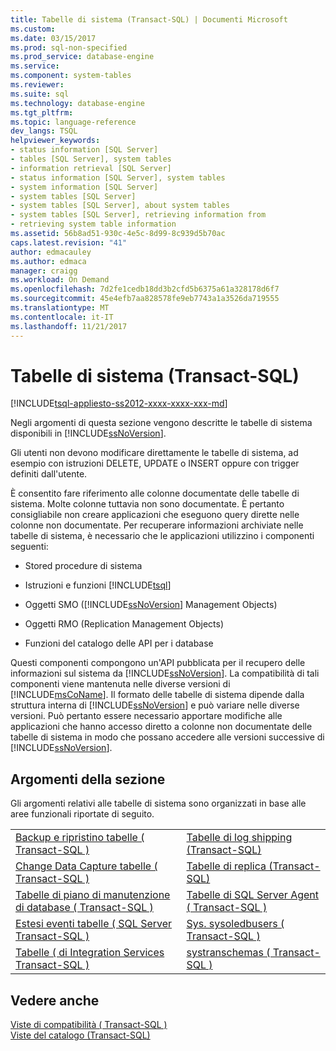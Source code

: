 ```yaml
---
title: Tabelle di sistema (Transact-SQL) | Documenti Microsoft
ms.custom: 
ms.date: 03/15/2017
ms.prod: sql-non-specified
ms.prod_service: database-engine
ms.service: 
ms.component: system-tables
ms.reviewer: 
ms.suite: sql
ms.technology: database-engine
ms.tgt_pltfrm: 
ms.topic: language-reference
dev_langs: TSQL
helpviewer_keywords:
- status information [SQL Server]
- tables [SQL Server], system tables
- information retrieval [SQL Server]
- status information [SQL Server], system tables
- system information [SQL Server]
- system tables [SQL Server]
- system tables [SQL Server], about system tables
- system tables [SQL Server], retrieving information from
- retrieving system table information
ms.assetid: 56b8ad51-930c-4e5c-8d99-8c939d5b70ac
caps.latest.revision: "41"
author: edmacauley
ms.author: edmaca
manager: craigg
ms.workload: On Demand
ms.openlocfilehash: 7d2fe1cedb18dd3b2cfd5b6375a61a328178d6f7
ms.sourcegitcommit: 45e4efb7aa828578fe9eb7743a1a3526da719555
ms.translationtype: MT
ms.contentlocale: it-IT
ms.lasthandoff: 11/21/2017
---
```

# <a name="system-tables-transact-sql"></a>Tabelle di sistema (Transact-SQL)
[!INCLUDE[tsql-appliesto-ss2012-xxxx-xxxx-xxx-md](../../includes/tsql-appliesto-ss2012-xxxx-xxxx-xxx-md.md)]

  Negli argomenti di questa sezione vengono descritte le tabelle di sistema disponibili in [!INCLUDE[ssNoVersion](../../includes/ssnoversion-md.md)].  
  
 Gli utenti non devono modificare direttamente le tabelle di sistema, ad esempio con istruzioni DELETE, UPDATE o INSERT oppure con trigger definiti dall'utente.  
  
 È consentito fare riferimento alle colonne documentate delle tabelle di sistema. Molte colonne tuttavia non sono documentate. È pertanto consigliabile non creare applicazioni che eseguono query dirette nelle colonne non documentate. Per recuperare informazioni archiviate nelle tabelle di sistema, è necessario che le applicazioni utilizzino i componenti seguenti:  
  
-   Stored procedure di sistema  
  
-   Istruzioni e funzioni [!INCLUDE[tsql](../../includes/tsql-md.md)]  
  
-   Oggetti SMO ([!INCLUDE[ssNoVersion](../../includes/ssnoversion-md.md)] Management Objects)  
  
-   Oggetti RMO (Replication Management Objects)  
  
-   Funzioni del catalogo delle API per i database  
  
 Questi componenti compongono un'API pubblicata per il recupero delle informazioni sul sistema da [!INCLUDE[ssNoVersion](../../includes/ssnoversion-md.md)]. La compatibilità di tali componenti viene mantenuta nelle diverse versioni di [!INCLUDE[msCoName](../../includes/msconame-md.md)]. Il formato delle tabelle di sistema dipende dalla struttura interna di [!INCLUDE[ssNoVersion](../../includes/ssnoversion-md.md)] e può variare nelle diverse versioni. Può pertanto essere necessario apportare modifiche alle applicazioni che hanno accesso diretto a colonne non documentate delle tabelle di sistema in modo che possano accedere alle versioni successive di [!INCLUDE[ssNoVersion](../../includes/ssnoversion-md.md)].  
  
## <a name="in-this-section"></a>Argomenti della sezione  
 Gli argomenti relativi alle tabelle di sistema sono organizzati in base alle aree funzionali riportate di seguito.  
  
|||  
|-|-|  
|[Backup e ripristino tabelle &#40; Transact-SQL &#41;](../../relational-databases/system-tables/backup-and-restore-tables-transact-sql.md)|[Tabelle di log shipping &#40;Transact-SQL&#41;](../../relational-databases/system-tables/log-shipping-tables-transact-sql.md)|  
|[Change Data Capture tabelle &#40; Transact-SQL &#41;](../../relational-databases/system-tables/change-data-capture-tables-transact-sql.md)|[Tabelle di replica &#40;Transact-SQL&#41;](../../relational-databases/system-tables/replication-tables-transact-sql.md)|  
|[Tabelle di piano di manutenzione di database &#40; Transact-SQL &#41;](../../relational-databases/system-tables/database-maintenance-plan-tables-transact-sql.md)|[Tabelle di SQL Server Agent &#40; Transact-SQL &#41;](../../relational-databases/system-tables/sql-server-agent-tables-transact-sql.md)|  
|[Estesi eventi tabelle &#40; SQL Server Transact-SQL &#41;](http://msdn.microsoft.com/library/6d52ff03-f5aa-4f0f-8c98-9b49dc76f94e)|[Sys. sysoledbusers &#40; Transact-SQL &#41;](../../relational-databases/system-compatibility-views/sys-sysoledbusers-transact-sql.md)|  
|[Tabelle &#40; di Integration Services Transact-SQL &#41;](../../relational-databases/system-tables/integration-services-tables-transact-sql.md)|[systranschemas &#40; Transact-SQL &#41;](../../relational-databases/system-views/systranschemas-transact-sql.md)|  
  
## <a name="see-also"></a>Vedere anche  
 [Viste di compatibilità &#40; Transact-SQL &#41;](~/relational-databases/system-compatibility-views/system-compatibility-views-transact-sql.md)   
 [Viste del catalogo &#40;Transact-SQL&#41;](../../relational-databases/system-catalog-views/catalog-views-transact-sql.md)  
  
  
